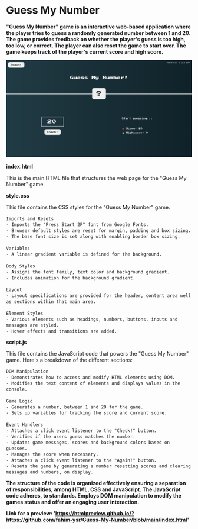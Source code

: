 # Guess My Number

**"Guess My Number" game is an interactive web-based application where the player tries to guess a randomly generated number between 1 and 20. The game provides feedback on whether the player's guess is too high, too low, or correct. The player can also reset the game to start over. The game keeps track of the player's current score and high score.**

[![Watch the video](demo.png)](https://youtu.be/iXaBQ1874bM)

**index.html**

This is the main HTML file that structures the web page for the "Guess My Number" game.

**style.css**

This file contains the CSS styles for the "Guess My Number" game.

    Imports and Resets
    - Imports the "Press Start 2P" font from Google Fonts.
    - Browser default styles are reset for margin, padding and box sizing.
    - The base font size is set along with enabling border box sizing.

    Variables
    - A linear gradient variable is defined for the background.

    Body Styles
    - Assigns the font family, text color and background gradient.
    - Includes animation for the background gradient.

    Layout
    - Layout specifications are provided for the header, content area well as sections within that main area.

    Element Styles
    - Various elements such as headings, numbers, buttons, inputs and messages are styled.
    - Hover effects and transitions are added.

**script.js**

This file contains the JavaScript code that powers the "Guess My Number" game. Here's a breakdown of the different sections:

    DOM Manipulation
    - Demonstrates how to access and modify HTML elements using DOM.
    - Modifies the text content of elements and displays values in the console.

    Game Logic
    - Generates a number, between 1 and 20 for the game.
    - Sets up variables for tracking the score and current score.

    Event Handlers
    - Attaches a click event listener to the "Check!" button.
    - Verifies if the users guess matches the number.
    - Updates game messages, scores and background colors based on guesses.
    - Manages the score when necessary.
    - Attaches a click event listener to the "Again!" button.
    - Resets the game by generating a number resetting scores and clearing messages and numbers, on display.

**The structure of the code is organized effectively ensuring a separation of responsibilities, among HTML, CSS and JavaScript. The JavaScript code adheres, to standards. Employs DOM manipulation to modify the games status and offer an engaging user interaction.**

**Link for a preview: 'https://htmlpreview.github.io/?https://github.com/fahim-ysr/Guess-My-Number/blob/main/index.html'**
